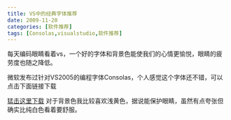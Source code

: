 ```yaml
---
title: VS中的经典字体推荐
date: 2009-11-20
categories: [软件推荐]
tags: [Consolas,visualstudio,软件推荐]
---
```


每天编码眼睛看着vs，一个好的字体和背景色能使我们的心情更愉悦，眼睛的疲劳度也随之降低。

微软发布过针对VS2005的编程字体Consolas，个人感觉这个字体还不错，可以点击下面链接下载

[猛击这里下载](http://www.microsoft.com/downloads/details.aspx?familyid=22e69ae4-7e40-4807-8a86-b3d36fab68d3&displaylang=en)
对于背景色我比较喜欢浅黄色，据说能保护眼睛，虽然有点夸张但确实比纯白色看着要舒服。

